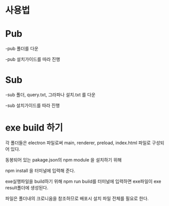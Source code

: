 # 사용법

# Pub
-pub 폴더를 다운

-pub 설치가이드를 따라 진행

# Sub
-sub 폴더, query.txt, 그라파나 설치.txt 를 다운

-sub 설치가이드를 따라 진행

# exe build 하기

각 폴더들은 electron 파일로써 main, renderer, preload, index.html 파일로 구성되어 있다. 

동봉되어 있는 pakage.json의 npm module 을 설치하기 위해

npm install 을 터미널에 입력해 준다.

exe실행파일을 build하기 위해 npm run build를 터미널에 입력하면 exe파일이 exe result폴더에 생성된다.

파일은 폴더내의 크로니움을 참조하므로 배포시 설치 파일 전체를 필요로 한다.
